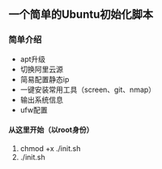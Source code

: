 ## 一个简单的Ubuntu初始化脚本


### 简单介绍

* apt升级
* 切换阿里云源
* 简易配置静态ip
* 一键安装常用工具（screen、git、nmap）
* 输出系统信息
* ufw配置


#### 从这里开始（以root身份）

1. chmod +x ./init.sh
2. ./init.sh

####

